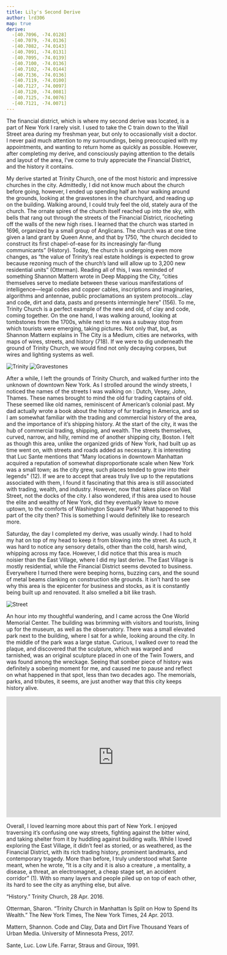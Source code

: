 ```yaml
---
title: Lily's Second Derive
author: lrd306
map: true
derive:
  -[40.7096, -74.0128]
  -[40.7079, -74.0136]
  -[40.7082, -74.0143]
  -[40.7091, -74.0131]
  -[40.7095, -74.0139]
  -[40.7100, -74.0136]
  -[40.7102, -74.0144]
  -[40.7136, -74.0136]
  -[40.7119, -74.0100]
  -[40.7127, -74.0097]
  -[40.7120, -74.0081]
  -[40.7125, -74.0076]
  -[40.7121, -74.0071]
---
```


The financial district, which is where my second derive was located, is a part of New York I rarely visit. I used to take the C train down to the Wall Street area during my freshman year, but only to occasionally visit a doctor. I never paid much attention to my surroundings, being preoccupied with my appointments, and wanting to return home as quickly as possible. However, after completing my derive, and consciously paying attention to the details and layout of the area, I’ve come to truly appreciate the Financial District, and the history it contains.

My derive started at Trinity Church, one of the most historic and impressive churches in the city. Admittedly, I did not know much about the church before going, however, I ended up spending half an hour walking around the grounds, looking at the gravestones in the churchyard, and reading up on the building. Walking around, I could truly feel the old, stately aura of the church. The ornate spires of the church itself reached up into the sky, with bells that rang out through the streets of the Financial District, ricocheting off the walls of the new high rises. I learned that the church was started in 1696, organized by a small group of Anglicans. The church was at one time given a land grant by Queen Anne, and that by 1750, “the church decided to construct its first chapel-of-ease for its increasingly far-flung communicants” (History). Today, the church is undergoing even more changes, as “the value of Trinity’s real estate holdings is expected to grow because rezoning much of the church’s land will allow up to 3,200 new residential units” (Otterman). Reading all of this, I was reminded of something Shannon Mattern wrote in Deep Mapping the City, “cities themselves serve to mediate between these various manifestations of intelligence—legal codes and copper cables, inscriptions and imaginaries, algorithms and antennae, public proclamations an system protocols…clay and code, dirt and data, pasts and presents intermingle here” (156). To me, Trinity Church is a perfect example of the new and old, of clay and code, coming together. On the one hand, I was walking around, looking at tombstones from the 1700s, while next to me was a subway stop from which tourists were emerging, taking pictures. Not only that, but, as Shannon Mattern explains in The City is a Medium, cities are networks, with maps of wires, streets, and history (718). If we were to dig underneath the ground of Trinity Church, we would find not only decaying corpses, but wires and lighting systems as well.

![Trinity](https://i.imgur.com/ROrpfoi.jpg)
![Gravestones](https://i.imgur.com/ESjkjOD.jpg)

After a while, I left the grounds of Trinity Church, and walked further into the unknown of downtown New York. As I strolled around the windy streets, I noticed the names of the streets I was walking on : Dutch, Vesey, John, Thames. These names brought to mind the old fur trading captains of old. These seemed like old names, reminiscent of American’s colonial past. My dad actually wrote a book about the history of fur trading in America, and so I am somewhat familiar with the trading and commercial history of the area, and the importance of it’s shipping history. At the start of the city, it was the hub of commercial trading, shipping, and wealth. The streets themselves, curved, narrow, and hilly, remind me of another shipping city, Boston. I felt as though this area, unlike the organized grids of New York, had built up as time went on, with streets and roads added as necessary. It is interesting that Luc Sante mentions that “Many locations in downtown Manhattan acquired a reputation of somewhat disproportionate scale when New York was a small town; as the city grew, such places tended to grow into their legends” (12). If we are to accept that areas truly live up to the reputations associated with them, I found it fascinating that this area is still associated with trading, wealth, and industry. However, now that takes place on Wall Street, not the docks of the city. I also wondered, if this area used to house the elite and wealthy of New York, did they eventually leave to move uptown, to the comforts of Washington Square Park? What happened to this part of the city then? This is something I would definitely like to research more.

Saturday, the day I completed my derive, was usually windy. I had to hold my hat on top of my head to keep it from blowing into the street. As such, it was hard to notice any sensory details, other than the cold, harsh wind, whipping across my face. However, I did notice that this area is much noisier than the East Village, where I did my last derive. The East Village is mostly residential, while the Financial District seems devoted to business. Everywhere I turned there were beeping horns, buzzing cars, and the sound of metal beams clanking on construction site grounds. It isn’t hard to see why this area is the epicenter for business and stocks, as it is constantly being built up and renovated. It also smelled a bit like trash.

![Street](https://i.imgur.com/85RrFOI.jpg)

An hour into my thoughtful wandering, and I came across the One World Memorial Center. The building was brimming with visitors and tourists, lining up for the museum, as well as the observatory. There was a small elevated park next to the building, where I sat for a while, looking around the city. In the middle of the park was a large statue. Curious, I walked over to read the plaque, and discovered that the sculpture, which was warped and tarnished, was an original sculpture placed in one of the Twin Towers, and was found among the wreckage. Seeing that somber piece of history was definitely a sobering moment for me, and caused me to pause and reflect on what happened in that spot, less than two decades ago. The memorials, parks, and tributes, it seems, are just another way that this city keeps history alive.

<div class="embed-responsive embed-responsive-21by9">
<iframe width="560" height="315" src="https://www.youtube.com/embed/119i_2ECoNo" frameborder="0" allow="autoplay; encrypted-media" allowfullscreen></iframe>
</div>

Overall, I loved learning more about this part of New York. I enjoyed traversing it’s confusing one way streets, fighting against the bitter wind, and taking shelter from it by huddling against building walls. While I loved exploring the East Village, it didn’t feel as storied, or as weathered, as the Financial District, with its rich trading history, prominent landmarks, and contemporary tragedy. More than before, I truly understood what Sante meant, when he wrote, “It is a city and it is also a creature , a mentality, a disease, a threat, an electromagnet, a cheap stage set, an accident corridor” (1). With so many layers and people piled up on top of each other, its hard to see the city as anything else, but alive.

“History.” Trinity Church, 28 Apr. 2016.

Otterman, Sharon. “Trinity Church in Manhattan Is Split on How to Spend Its Wealth.” The New York Times, The New York Times, 24 Apr. 2013.

Mattern, Shannon. Code and Clay, Data and Dirt Five Thousand Years of Urban Media. University of Minnesota Press, 2017.

Sante, Luc. Low Life. Farrar, Straus and Giroux, 1991.
